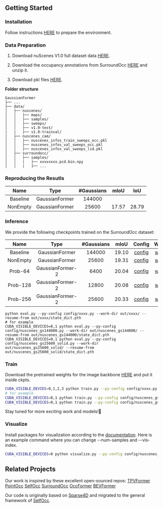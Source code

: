 ## Getting Started

### Installation
Follow instructions [HERE](docs/installation.md) to prepare the environment.
<!-- The environment is almost the same as [SelfOcc](https://github.com/huang-yh/SelfOcc) except for two additional CUDA operations.

```
1. Follow instructions in SelfOcc to prepare the environment. Not that we do not need packages related to NeRF, so feel safe to skip them.
2. cd model/encoder/gaussian_encoder/ops && pip install -e .  # deformable cross attention with image features
3. cd model/head/localagg && pip install -e .  # Gaussian-to-Voxel splatting
``` -->

### Data Preparation
1. Download nuScenes V1.0 full dataset data [HERE](https://www.nuscenes.org/download).

2. Download the occupancy annotations from SurroundOcc [HERE](https://github.com/weiyithu/SurroundOcc) and unzip it.

3. Download pkl files [HERE](https://cloud.tsinghua.edu.cn/d/bb96379a3e46442c8898/).

**Folder structure**
```
GaussianFormer
├── ...
├── data/
│   ├── nuscenes/
│   │   ├── maps/
│   │   ├── samples/
│   │   ├── sweeps/
│   │   ├── v1.0-test/
|   |   ├── v1.0-trainval/
│   ├── nuscenes_cam/
│   │   ├── nuscenes_infos_train_sweeps_occ.pkl
│   │   ├── nuscenes_infos_val_sweeps_occ.pkl
│   │   ├── nuscenes_infos_val_sweeps_lid.pkl
│   ├── surroundocc/
│   │   ├── samples/
│   │   |   ├── xxxxxxxx.pcd.bin.npy
│   │   |   ├── ...
```

### Reproducing the Resutls
| Name  | Type | #Gaussians | mIoU | IoU  |
| :---: | :---: | :---: | :---: | :---: |
| Baseline | GaussianFormer | 144000 |  |  |
| NonEmpty | GaussianFormer | 25600  | 17.57 | 28.79 |

### Inference
We provide the following checkpoints trained on the SurroundOcc dataset:

| Name  | Type | #Gaussians | mIoU | Config | Weight |
| :---: | :---: | :---: | :---: | :---: | :---: |
| Baseline | GaussianFormer | 144000 | 19.10 | [config](config/nuscenes_gs144000.py) | [weight](https://cloud.tsinghua.edu.cn/seafhttp/files/b751f8f7-9a28-4be7-aa4e-385c4349f1b0/state_dict.pth) |
| NonEmpty | GaussianFormer | 25600  | 19.31 | [config](config/nuscenes_gs25600_solid.py) | [weight](https://cloud.tsinghua.edu.cn/f/d1766fff8ad74756920b/?dl=1) |
| Prob-64  | GaussianFormer-2 | 6400 | 20.04 | [config](config/prob/nuscenes_gs6400.py) | [weight](https://cloud.tsinghua.edu.cn/f/d041974bd900419fb141/?dl=1) |
| Prob-128 | GaussianFormer-2 | 12800 | 20.08 | [config](config/prob/nuscenes_gs12800.py) | [weight](https://cloud.tsinghua.edu.cn/f/b6038dca93574244ad57/?dl=1) |
| Prob-256 | GaussianFormer-2 | 25600 | 20.33 | [config](config/prob/nuscenes_gs25600.py) | [weight](https://cloud.tsinghua.edu.cn/f/e30c9c92e4344783a7de/?dl=1) |


```
python eval.py --py-config config/xxxx.py --work-dir out/xxxx/ --resume-from out/xxxx/state_dict.pth
# for example
CUDA_VISIBLE_DEVICES=0,1 python eval.py --py-config config/nuscenes_gs144000.py --work-dir out/nuscenes_gs144000/ --resume-from out/nuscenes_gs144000/state_dict.pth
CUDA_VISIBLE_DEVICES=0,1 python eval.py --py-config config/nuscenes_gs25600_solid.py --work-dir out/nuscenes_gs25600_solid/ --resume-from out/nuscenes_gs25600_solid/state_dict.pth
```

### Train

Download the pretrained weights for the image backbone [HERE](https://github.com/zhiqi-li/storage/releases/download/v1.0/r101_dcn_fcos3d_pretrain.pth) and put it inside ckpts.
```bash
CUDA_VISIBLE_DEVIES=0,1,2,3 python train.py --py-config config/xxxx.py --work-dir out/xxxx
# for example
CUDA_VISIBLE_DEVICES=0,1 python train.py --py-config config/nuscenes_gs144000.py --work-dir out/nuscenes_gs144000
CUDA_VISIBLE_DEVICES=0,1 python train.py --py-config config/nuscenes_gs25600_solid.py --work-dir out/nuscenes_gs25600_solid
```

Stay tuned for more exciting work and models!🤗

### Visualize
Install packages for visualization according to the [documentation](docs/installation.md). Here is an example command where you can change --num-samples and --vis-index.
```bash
CUDA_VISIBLE_DEVICES=0 python visualize.py --py-config config/nuscenes_gs25600_solid.py --work-dir out/nuscenes_gs25600_solid --resume-from out/nuscenes_gs25600_solid/state_dict.pth --vis-occ --vis-gaussian --num-samples 3 --model-type base
```

## Related Projects

Our work is inspired by these excellent open-sourced repos:
[TPVFormer](https://github.com/wzzheng/TPVFormer)
[PointOcc](https://github.com/wzzheng/PointOcc)
[SelfOcc](https://github.com/huang-yh/SelfOcc)
[SurroundOcc](https://github.com/weiyithu/SurroundOcc) 
[OccFormer](https://github.com/zhangyp15/OccFormer)
[BEVFormer](https://github.com/fundamentalvision/BEVFormer)

Our code is originally based on [Sparse4D](https://github.com/HorizonRobotics/Sparse4D) and migrated to the general framework of [SelfOcc](https://github.com/huang-yh/SelfOcc).

